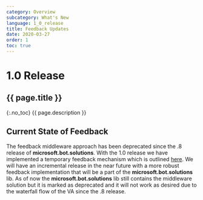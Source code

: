 ```yaml
---
category: Overview
subcategory: What's New
language: 1_0_release
title: Feedback Updates
date: 2020-03-27
order: 1
toc: true
---
```


# 1.0 Release
## {{ page.title }}
{:.no_toc}
{{ page.description }}

## Current State of Feedback
The feedback middleware approach has been deprecated since the .8 release of **microsoft.bot.solutions**. 
With the 1.0 release we have implemented a temporary feedback mechanism which is outlined [here](https://aka.ms/bfFeedbackDoc). We will have an 
incremental release in the near future with a more robust feedback implementation that will be a part of the **microsoft.bot.solutions** lib. 
As of now the **microsoft.bot.solutions** lib still contains the middleware solution but it is marked as deprecated and it will not work as 
desired due to the waterfall flow of the VA since the .8 release. 